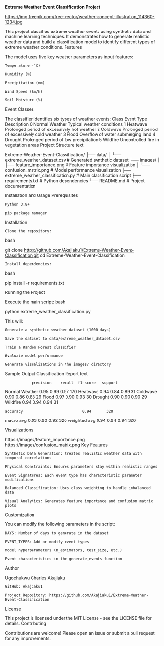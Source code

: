 **Extreme Weather Event Classification Project**

https://img.freepik.com/free-vector/weather-concept-illustration_114360-1234.jpg

This project classifies extreme weather events using synthetic data and machine learning techniques. It demonstrates how to generate realistic weather data and build a classification model to identify different types of extreme weather conditions.
Features

The model uses five key weather parameters as input features:

    Temperature (°C)

    Humidity (%)

    Precipitation (mm)

    Wind Speed (km/h)

    Soil Moisture (%)

Event Classes

The classifier identifies six types of weather events:
Class	Event Type	Description
0	Normal Weather	Typical weather conditions
1	Heatwave	Prolonged period of excessively hot weather
2	Coldwave	Prolonged period of excessively cold weather
3	Flood	Overflow of water submerging land
4	Drought	Prolonged period of low precipitation
5	Wildfire	Uncontrolled fire in vegetation areas
Project Structure
text

Extreme-Weather-Event-Classification/
├── data/
│   └── extreme_weather_dataset.csv  # Generated synthetic dataset
├── images/
│   ├── feature_importance.png      # Feature importance visualization
│   └── confusion_matrix.png        # Model performance visualization
├── extreme_weather_classification.py  # Main classification script
├── requirements.txt                # Python dependencies
└── README.md                       # Project documentation

Installation and Usage
Prerequisites

    Python 3.8+

    pip package manager

Installation

    Clone the repository:

bash

git clone https://github.com/Akajiaku1/Extreme-Weather-Event-Classification.git
cd Extreme-Weather-Event-Classification

    Install dependencies:

bash

pip install -r requirements.txt

Running the Project

Execute the main script:
bash

python extreme_weather_classification.py

This will:

    Generate a synthetic weather dataset (1000 days)

    Save the dataset to data/extreme_weather_dataset.csv

    Train a Random Forest classifier

    Evaluate model performance

    Generate visualizations in the images/ directory

Sample Output
Classification Report
text

                precision    recall  f1-score   support

Normal Weather       0.95      0.99      0.97       170
     Heatwave       0.94      0.84      0.89        31
     Coldwave       0.90      0.86      0.88        29
        Flood       0.97      0.90      0.93        30
      Drought       0.90      0.90      0.90        29
     Wildfire       0.94      0.94      0.94        31

    accuracy                           0.94       320
   macro avg       0.93      0.90      0.92       320
weighted avg       0.94      0.94      0.94       320

Visualizations

https://images/feature_importance.png
https://images/confusion_matrix.png
Key Features

    Synthetic Data Generation: Creates realistic weather data with temporal correlations

    Physical Constraints: Ensures parameters stay within realistic ranges

    Event Signatures: Each event type has characteristic parameter modifications

    Balanced Classification: Uses class weighting to handle imbalanced data

    Visual Analytics: Generates feature importance and confusion matrix plots

Customization

You can modify the following parameters in the script:

    DAYS: Number of days to generate in the dataset

    EVENT_TYPES: Add or modify event types

    Model hyperparameters (n_estimators, test_size, etc.)

    Event characteristics in the generate_events function

Author

Ugochukwu Charles Akajiaku

    GitHub: Akajiaku1

    Project Repository: https://github.com/Akajiaku1/Extreme-Weather-Event-Classification

License

This project is licensed under the MIT License - see the LICENSE file for details.
Contributing

Contributions are welcome! Please open an issue or submit a pull request for any improvements.
